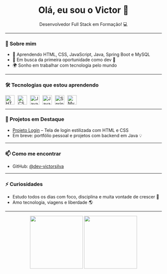 <h1 align="center">Olá, eu sou o Victor 👋</h1>

<p align="center">
  Desenvolvedor Full Stack em Formação! 💻
</p>

---

### 🚀 Sobre mim

- 🧠 Aprendendo HTML, CSS, JavaScript, Java, Spring Boot e MySQL
- 🎯 Em busca da primeira oportunidade como dev 💼
- 🌍 Sonho em trabalhar com tecnologia pelo mundo

---

### 🛠️ Tecnologias que estou aprendendo

<div style="display: flex; gap: 10px;">
  <img height="30" src="https://cdn.jsdelivr.net/gh/devicons/devicon/icons/html5/html5-original.svg" alt="HTML" />
  <img height="30" src="https://cdn.jsdelivr.net/gh/devicons/devicon/icons/css3/css3-original.svg" alt="CSS" />
  <img height="30" src="https://cdn.jsdelivr.net/gh/devicons/devicon/icons/javascript/javascript-original.svg" alt="JavaScript" />
  <img height="30" src="https://cdn.jsdelivr.net/gh/devicons/devicon/icons/java/java-original.svg" alt="Java" />
  <img height="30" src="https://cdn.jsdelivr.net/gh/devicons/devicon/icons/spring/spring-original.svg" alt="Spring Boot" />
  <img height="30" src="https://cdn.jsdelivr.net/gh/devicons/devicon/icons/mysql/mysql-original.svg" alt="MySQL" />
</div>

---

### 🧪 Projetos em Destaque

- [Projeto Login](https://github.com/dev-victorsilva/projeto-login) – Tela de login estilizada com HTML e CSS
- Em breve: portfólio pessoal e projetos com backend em Java 💡

---

### 📫 Como me encontrar

- GitHub: [@dev-victorsilva](https://github.com/dev-victorsilva)

---

### ⚡ Curiosidades

- Estudo todos os dias com foco, disciplina e muita vontade de crescer 🚀
- Amo tecnologia, viagens e liberdade 🌎

---

<div align="center">
  <img height="170" src="https://github-readme-stats.vercel.app/api?username=dev-victorsilva&show_icons=true&theme=radical" />
  <img height="170" src="https://github-readme-stats.vercel.app/api/top-langs/?username=dev-victorsilva&layout=compact&theme=radical" />
</div>
